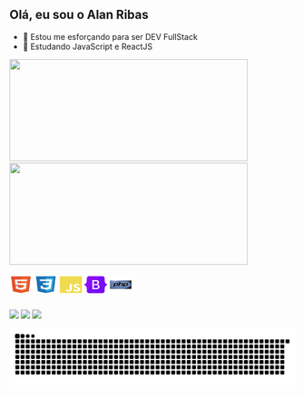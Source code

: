 ## Olá, eu sou o Alan Ribas
- 👀 Estou me esforçando para ser DEV FullStack
- 🌱 Estudando JavaScript e ReactJS

<div style="display: inline-inlineblock">
  <a href="https://github.com/Alan-RiBas" >
  <img style="display: inline" width="420em" height="180em" src="https://github-readme-stats.vercel.app/api?username=Alan-RiBas&show_icons=true&theme=dark&include_all_commits=true&count_private=true"/>
  <img style="display: inline-block" width="420em" height="180em" src="https://github-readme-stats.vercel.app/api/top-langs/?username=Alan-RiBas&layout=compact&langs_count=7&theme=dark"/>
</div>
  
  </div>
<div style="display: inline-block"><br>
  <img align="center" alt="Alan-HTML" height="30" width="40" src="https://raw.githubusercontent.com/devicons/devicon/master/icons/html5/html5-original.svg">
  <img align="center" alt="Alan-CSS" height="30" width="40" src="https://raw.githubusercontent.com/devicons/devicon/master/icons/css3/css3-original.svg">
  <img align="center" alt="Alan-Js" height="30" width="40" src="https://raw.githubusercontent.com/devicons/devicon/master/icons/javascript/javascript-plain.svg">
  <img align="center" alt="Alan-React" height="30" width="40" src="https://raw.githubusercontent.com/devicons/devicon/master/icons/bootstrap/bootstrap-original.svg">
  <img align="center" alt="Alan-React" height="30" width="40" src="https://raw.githubusercontent.com/devicons/devicon/master/icons/php/php-original.svg">
</div>

##

<div> 
  <a href="https://instagram.com/alan.b.ribas" target="_blank"><img src="https://img.shields.io/badge/-Instagram-%23E4405F?style=for-the-badge&logo=instagram&logoColor=white" target="_blank"></a>
 	<a href = "mailto:alanbatista.ribas@gmail.com"><img src="https://img.shields.io/badge/-Gmail-%23333?style=for-the-badge&logo=gmail&logoColor=white" target="_blank"></a>
  <a href="https://www.linkedin.com/in/alan-batista-2b60a61a2/" target="_blank"><img src="https://img.shields.io/badge/-LinkedIn-%230077B5?style=for-the-badge&logo=linkedin&logoColor=white" target="_blank"></a> 
 
  ![Snake animation](https://github.com/Alan-RiBas/Alan-RiBas/blob/output/github-contribution-grid-snake.svg)
 
</div>
